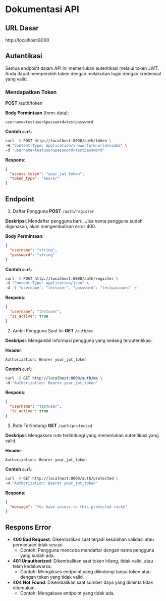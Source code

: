 # Dokumentasi API

## URL Dasar
http://localhost:8000

## Autentikasi
Semua endpoint dalam API ini memerlukan autentikasi melalui token JWT. Anda dapat memperoleh token dengan melakukan login dengan kredensial yang valid.

### Mendapatkan Token
**POST** /auth/token

**Body Permintaan** (form-data):
```plaintext
username=testuser&password=testpassword
```

**Contoh `curl`:**
```bash
curl -X POST http://localhost:8000/auth/token \
-H "Content-Type: application/x-www-form-urlencoded" \
-d "username=testuser&password=testpassword"
```

**Respons**:
```json
{
  "access_token": "your_jwt_token",
  "token_type": "bearer"
}
```

## Endpoint

1. Daftar Pengguna
**POST** `/auth/register`

**Deskripsi**: Mendaftar pengguna baru. Jika nama pengguna sudah digunakan, akan mengembalikan error 400.

**Body Permintaan**:
```json
{
  "username": "string",
  "password": "string"
}
```

**Contoh `curl`:**
```bash
curl -X POST http://localhost:8000/auth/register \
-H "Content-Type: application/json" \
-d '{ "username": "testuser", "password": "testpassword" }'
```

**Respons**:
```json
{
  "username": "testuser",
  "is_active": true
}
```

2. Ambil Pengguna Saat Ini
**GET** `/auth/me`

**Deskripsi**: Mengambil informasi pengguna yang sedang terautentikasi.

**Header**:
```plaintext
Authorization: Bearer your_jwt_token
```

**Contoh `curl`:**
```bash
curl -X GET http://localhost:8000/auth/me \
-H "Authorization: Bearer your_jwt_token"
```

**Respons**:
```json
{
  "username": "testuser",
  "is_active": true
}
```

3. Rute Terlindungi
**GET** `/auth/protected`

**Deskripsi**: Mengakses rute terlindungi yang memerlukan autentikasi yang valid.

**Header**:
```plaintext
Authorization: Bearer your_jwt_token
```

**Contoh `curl`:**
```bash
curl -X GET http://localhost:8000/auth/protected \
-H "Authorization: Bearer your_jwt_token"
```

**Respons**:
```json
{
  "message": "You have access to this protected route"
}
```

## Respons Error
* **400 Bad Request**: Dikembalikan saat terjadi kesalahan validasi atau permintaan tidak sesuai.
   * Contoh: Pengguna mencoba mendaftar dengan nama pengguna yang sudah ada.
* **401 Unauthorized**: Dikembalikan saat token hilang, tidak valid, atau telah kedaluwarsa.
   * Contoh: Mengakses endpoint yang dilindungi tanpa token atau dengan token yang tidak valid.
* **404 Not Found**: Dikembalikan saat sumber daya yang diminta tidak ditemukan.
   * Contoh: Mengakses endpoint yang tidak ada.

